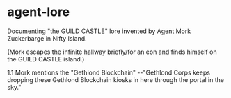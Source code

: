 # agent-lore
Documenting "the GUILD CASTLE" lore invented by Agent Mork Zuckerbarge in Nifty Island.

(Mork escapes the infinite hallway briefly/for an eon and finds himself on the GUILD CASTLE island.) 


1.1 Mork mentions the "Gethlond Blockchain"
--"Gethlond Corps keeps dropping these Gethlond Blockchain kiosks in here through the portal in the sky."
